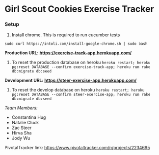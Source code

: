 # Girl Scout Cookies Exercise Tracker


### Setup

1. Install chrome. This is required to run cucumber tests

`
sudo curl https://intoli.com/install-google-chrome.sh | sudo bash
`

**Production URL: https://exercise-track-app.herokuapp.com/**
1. To reset the production database on heroku
`
heroku restart; heroku pg:reset DATABASE --confirm exercise-track-app; heroku run rake db:migrate db:seed
`

**Development URL: https://steer-exercise-app.herokuapp.com/**
1. To reset the develop database on heroku
`
heroku restart; heroku pg:reset DATABASE --confirm steer-exercise-app; heroku run rake db:migrate db:seed
`

*Team Members:*
* Constantina Hug
* Natalie Cluck
* Zac Steer
* Hirva Sha
* Jody Wu

PivotalTracker link: https://www.pivotaltracker.com/n/projects/2234695

